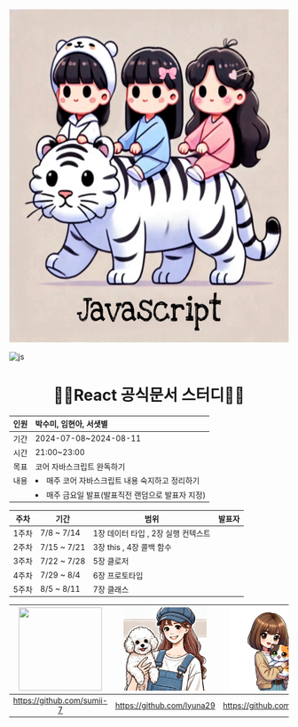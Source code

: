 <img src="photo/main.jpeg"  width="100%" height="600"/> 

![js](https://img.shields.io/badge/JavaScript-F7DF1E?style=for-the-badge&logo=JavaScript&logoColor=white)


<div align="center">
    
# 👨‍💻React 공식문서 스터디👨‍💻

</div>

<div align="center">
    
|인원 | 박수미, 임현아, 서샛별 |
| --- | :-- |
|기간 | 2024-07-08~2024-08-11|
|시간 | 21:00~23:00
|목표 | 코어 자바스크립트 완독하기|
| 내용 |<li>매주 코어 자바스크립트 내용 숙지하고 정리하기</li>
| |<li>매주 금요일 발표(발표직전 랜덤으로 발표자 지정)</li>|

| 주차 | 기간 | 범위 | 발표자 |
| --- | --- | --- | --- |
| 1주차 | 7/8 ~ 7/14 | 1장 데이터 타입 , 2장 실행 컨텍스트 |  |
| 2주차 | 7/15 ~ 7/21 | 3장 this , 4장 콜백 함수 |  |
| 3주차 | 7/22 ~ 7/28 | 5장 클로저 |  |
| 4주차 | 7/29 ~ 8/4 | 6장 프로토타입 |  |
| 5주차 | 8/5 ~ 8/11 | 7장 클래스 |  |

</div>

<div align="center">

| <img src="../photo/sumi.jpg"  width="150" height="150"/> | <img src="/photo/lyuna.jpg"  width="150" height="150"/> | <img src="/photo/sb.jpeg"  width="150" height="150"/> | 
| :---: | :---: | :---: |
|https://github.com/sumii-7|https://github.com/lyuna29|https://github.com/ssbmel|

</div>

